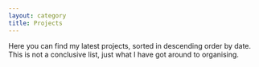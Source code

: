 ```yaml
---
layout: category
title: Projects
---
```


Here you can find my latest projects, sorted in descending order by date. 
This is not a conclusive list, just what I have got around to organising.
